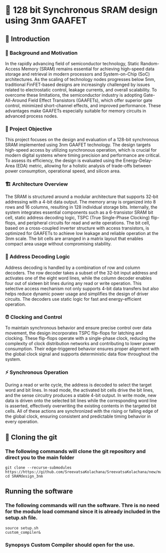 # 🧠 128 bit Synchronous SRAM design using 3nm GAAFET

## 📖 Introduction

### 🧠 Background and Motivation

In the rapidly advancing field of semiconductor technology, Static Random-Access Memory (SRAM) remains essential for achieving high-speed data storage and retrieval in modern processors and System-on-Chip (SoC) architectures. As the scaling of technology nodes progresses below 5nm, traditional FinFET-based designs are increasingly challenged by issues related to electrostatic control, leakage currents, and overall scalability. To overcome these limitations, the semiconductor industry is adopting Gate-All-Around Field Effect Transistors (GAAFETs), which offer superior gate control, minimized short-channel effects, and improved performance. These advantages make GAAFETs especially suitable for memory circuits in advanced process nodes.

### 🎯 Project Objective

This project focuses on the design and evaluation of a 128-bit synchronous SRAM implemented using 3nm GAAFET technology. The design targets high-speed access by utilizing synchronous operation, which is crucial for modern digital systems where timing precision and performance are critical. To assess its efficiency, the design is evaluated using the Energy-Delay-Area (EDA) metric, allowing for a holistic analysis of trade-offs between power consumption, operational speed, and silicon area.

### 🏗️ Architecture Overview

The SRAM is structured around a modular architecture that supports 32-bit addressing with a 4-bit data output. The memory array is organized into 8 rows and 16 columns, resulting in 128 individual storage bits. Internally, the system integrates essential components such as a 6-transistor SRAM bit cell, static address decoding logic, TSPC (True Single-Phase Clocking) flip-flops, and peripheral circuits for read and write operations. The bit cell, based on a cross-coupled inverter structure with access transistors, is optimized for GAAFETs to achieve low leakage and reliable operation at the 3nm scale. The bit cells are arranged in a matrix layout that enables compact area usage without compromising stability.

### 🔀 Address Decoding Logic

Address decoding is handled by a combination of row and column decoders. The row decoder takes a subset of the 32-bit input address and activates one of the eight word lines, while the column decoder enables four out of sixteen bit lines during any read or write operation. This selective access mechanism not only supports 4-bit data transfers but also helps reduce dynamic power usage and simplifies the design of driver circuits. The decoders use static logic for fast and energy-efficient operation.

### ⏰ Clocking and Control

To maintain synchronous behavior and ensure precise control over data movement, the design incorporates TSPC flip-flops for latching and clocking. These flip-flops operate with a single-phase clock, reducing the complexity of clock distribution networks and contributing to lower power consumption. Their edge-triggered behavior ensures proper alignment with the global clock signal and supports deterministic data flow throughout the system.

### ⚡ Synchronous Operation

During a read or write cycle, the address is decoded to select the target word and bit lines. In read mode, the activated bit cells drive the bit lines, and the sense circuitry produces a stable 4-bit output. In write mode, new data is driven onto the selected bit lines while the corresponding word line is asserted, effectively overwriting the existing contents in the targeted bit cells. All of these actions are synchronized with the rising or falling edge of the global clock, ensuring consistent and predictable timing behavior in every operation.

## 📂 Cloning the git 
### The following commands will clone the git repository and direct you to the main folder
```
git clone --recurse-submodules https://https://github.com/SreevatsaKolachana/SreevatsaKolachana/new/main/projects/SRAMdesign_3nm
cd SRAMdesign_3nm
```
## Running the software
### The following commands will run the software. Thre is no need for the module load command since it is already included in the setup.sh file.
```
source setup.sh
custom_compiler&
```
### Synopsys Custom Compiler should open for the use.






